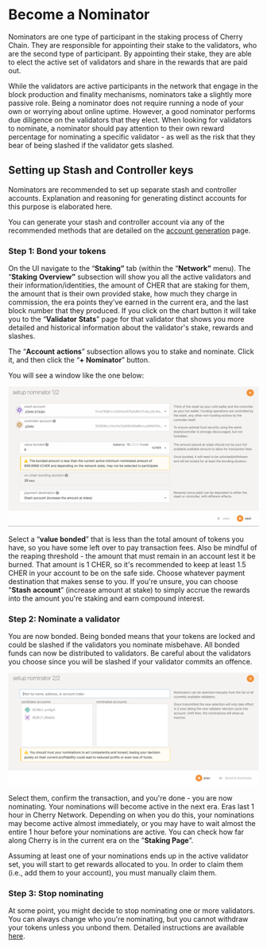 # Become a Nominator

Nominators are one type of participant in the staking process of Cherry Chain. They are responsible for appointing their stake to the validators, who are the second type of participant. By appointing their stake, they are able to elect the active set of validators and share in the rewards that are paid out.

While the validators are active participants in the network that engage in the block production and finality mechanisms, nominators take a slightly more passive role. Being a nominator does not require running a node of your own or worrying about online uptime. However, a good nominator performs due diligence on the validators that they elect. When looking for validators to nominate, a nominator should pay attention to their own reward percentage for nominating a specific validator - as well as the risk that they bear of being slashed if the validator gets slashed.

## Setting up Stash and Controller keys

Nominators are recommended to set up separate stash and controller accounts. Explanation and reasoning for generating distinct accounts for this purpose is elaborated here.

You can generate your stash and controller account via any of the recommended methods that are detailed on the [account generation](https://docs.cherry.network/quickstart/create-an-account) page.

### Step 1: Bond your tokens

On the UI navigate to the “**Staking”** tab (within the “**Network”** menu). The “**Staking** **Overview”** subsection will show you all the active validators and their information/identities, the amount of CHER that are staking for them, the amount that is their own provided stake, how much they charge in commission, the era points they've earned in the current era, and the last block number that they produced. If you click on the chart button it will take you to the “**Validator** **Stats**" page for that validator that shows you more detailed and historical information about the validator's stake, rewards and slashes.

The “**Account** **actions**” subsection allows you to stake and nominate. Click it, and then click the “**+ Nominator**” button.

You will see a window like the one below:

![](<../../.gitbook/assets/image (15).png>)

Select a “**value bonded**” that is less than the total amount of tokens you have, so you have some left over to pay transaction fees. Also be mindful of the reaping threshold - the amount that must remain in an account lest it be burned. That amount is 1 CHER, so it's recommended to keep at least 1.5 CHER in your account to be on the safe side. Choose whatever payment destination that makes sense to you. If you're unsure, you can choose "**Stash** **account**” (increase amount at stake) to simply accrue the rewards into the amount you're staking and earn compound interest.

### Step 2: Nominate a validator

You are now bonded. Being bonded means that your tokens are locked and could be slashed if the validators you nominate misbehave. All bonded funds can now be distributed to validators. Be careful about the validators you choose since you will be slashed if your validator commits an offence.

![](<../../.gitbook/assets/image (16).png>)

Select them, confirm the transaction, and you're done - you are now nominating. Your nominations will become active in the next era. Eras last 1 hour in Cherry Network. Depending on when you do this, your nominations may become active almost immediately, or you may have to wait almost the entire 1 hour before your nominations are active. You can check how far along Cherry is in the current era on the ”**Staking Page**”.

Assuming at least one of your nominations ends up in the active validator set, you will start to get rewards allocated to you. In order to claim them (i.e., add them to your account), you must manually claim them.

### Step 3: Stop nominating

At some point, you might decide to stop nominating one or more validators. You can always change who you're nominating, but you cannot withdraw your tokens unless you unbond them. Detailed instructions are available [here](https://docs.cherry.network/cherry-node/consensus/unbonding-and-rebonding).
